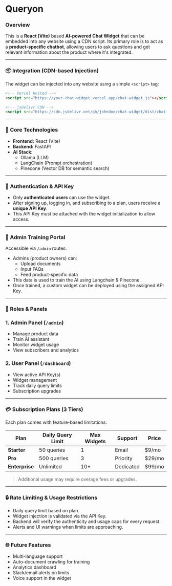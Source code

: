 # Queryon

### Overview

This is a **React (Vite)** based **AI-powered Chat Widget** that can be embedded into any website using a CDN script. Its primary role is to act as a **product-specific chatbot**, allowing users to ask questions and get relevant information about the product where it's integrated.

---

### 📦 Integration (CDN-based Injection)

The widget can be injected into any website using a simple `<script>` tag:

```html
<!-- Vercel Hosted -->
<script src="https://your-chat-widget.vercel.app/chat-widget.js"></script>

<!-- jsDelivr CDN -->
<script src="https://cdn.jsdelivr.net/gh/johndoe/chat-widget/dist/chat-widget.js"></script>
```

---

### 🤖 Core Technologies

- **Frontend:** React (Vite)
- **Backend:** FastAPI
- **AI Stack:**
  - Ollama (LLM)
  - LangChain (Prompt orchestration)
  - Pinecone (Vector DB for semantic search)

---

### 🔐 Authentication & API Key

- Only **authenticated users** can use the widget.
- After signing up, logging in, and subscribing to a plan, users receive a **unique API Key**.
- This API Key must be attached with the widget initialization to allow access.

---

### 🧠 Admin Training Portal

Accessible via `/admin` routes:

- Admins (product owners) can:
  - Upload documents
  - Input FAQs
  - Feed product-specific data
- This data is used to train the AI using Langchain & Pinecone.
- Once trained, a custom widget can be deployed using the assigned API Key.

---

### 👥 Roles & Panels

### 1. **Admin Panel** (`/admin`)

- Manage product data
- Train AI assistant
- Monitor widget usage
- View subscribers and analytics

### 2. **User Panel** (`/dashboard`)

- View active API Key(s)
- Widget management
- Track daily query limits
- Subscription upgrades

---

### 💳 Subscription Plans (3 Tiers)

Each plan comes with feature-based limitations:

| Plan           | Daily Query Limit | Max Widgets | Support   | Price  |
| -------------- | ----------------- | ----------- | --------- | ------ |
| **Starter**    | 50 queries        | 1           | Email     | $9/mo  |
| **Pro**        | 500 queries       | 3           | Priority  | $29/mo |
| **Enterprise** | Unlimited         | 10+         | Dedicated | $99/mo |

> Additional usage may require overage fees or upgrades.

---

### 🔒 Rate Limiting & Usage Restrictions

- Daily query limit based on plan.
- Widget injection is validated via the API Key.
- Backend will verify the authenticity and usage caps for every request.
- Alerts and UI warnings when limits are approaching.

---

### 🌐 Future Features

- Multi-language support
- Auto-document crawling for training
- Analytics dashboard
- Slack/email alerts on limits
- Voice support in the widget
